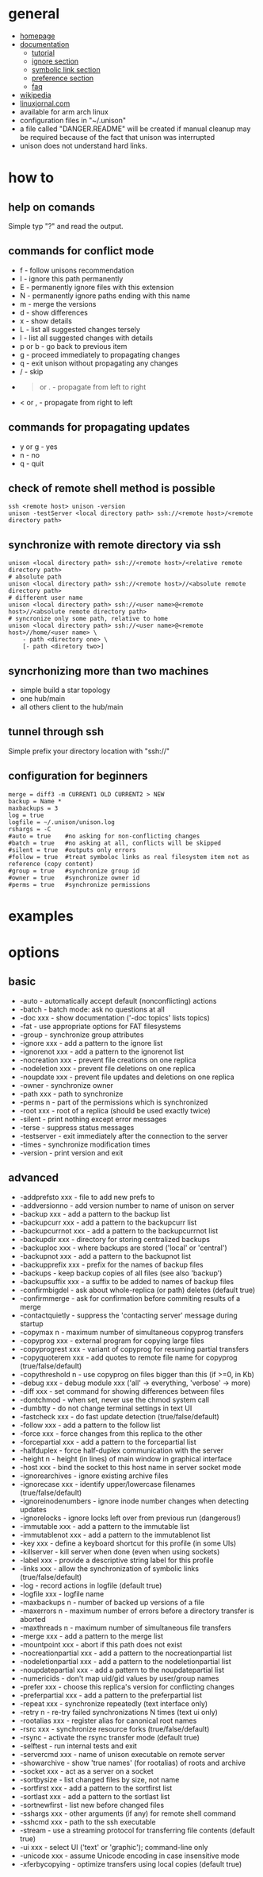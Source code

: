 # general

* [homepage](http://www.cis.upenn.edu/~bcpierce/unison/)
* [documentation](http://www.seas.upenn.edu/~bcpierce/unison/download/releases/stable/)
    * [tutorial](http://www.seas.upenn.edu/~bcpierce/unison/download/releases/stable/unison-manual.html#tutorial)
    * [ignore section](http://www.seas.upenn.edu/~bcpierce/unison/download/releases/stable/unison-manual.html#ignore)
    * [symbolic link section](http://www.seas.upenn.edu/~bcpierce/unison/download/releases/stable/unison-manual.html#symlinks)
    * [preference section](http://www.seas.upenn.edu/~bcpierce/unison/download/releases/stable/unison-manual.html#prefs)
    * [faq](http://www.cis.upenn.edu/~bcpierce/unison/faq.html)
* [wikipedia](https://en.wikipedia.org/wiki/Unison_(file_synchronizer))
* [linuxjornal.com](http://www.linuxjournal.com/article/7712)
* available for arm arch linux
* configuration files in "~/.unison"
* a file called "DANGER.README" will be created if manual cleanup may be required because of the fact that unison was interrupted
* unison does not understand hard links.

# how to

## help on comands

Simple typ "?" and read the output.

## commands for conflict mode

* f         -   follow unisons recommendation
* I         -   ignore this path permanently
* E         -   permanently ignore files with this extension
* N         -   permanently ignore paths ending with this name
* m         -   merge the versions
* d         -   show differences
* x         -   show details
* L         -   list all suggested changes tersely
* l         -   list all suggested changes with details
* p or b    -   go back to previous item
* g         -   proceed immediately to propagating changes
* q         -   exit unison without propagating any changes
* /         -   skip
* > or .    -   propagate from left to right
* < or ,    -   propagate from right to left

## commands for propagating updates

* y or g    -   yes
* n         -   no
* q         -   quit

## check of remote shell method is possible

    ssh <remote host> unison -version
    unison -testServer <local directory path> ssh://<remote host>/<remote directory path>

## synchronize with remote directory via ssh

    unison <local directory path> ssh://<remote host>/<relative remote directory path>
    # absolute path
    unison <local directory path> ssh://<remote host>//<absolute remote directory path>
    # different user name
    unison <local directory path> ssh://<user name>@<remote host>//<absolute remote directory path>
    # syncronize only some path, relative to home
    unison <local directory path> ssh://<user name>@<remote host>//home/<user name> \
        - path <directory one> \
        [- path <diretory two>]

## syncrhonizing more than two machines

* simple build a star topology
* one hub/main
* all others client to the hub/main

## tunnel through ssh

Simple prefix your directory location with "ssh://"

## configuration for beginners

    merge = diff3 -m CURRENT1 OLD CURRENT2 > NEW
    backup = Name *
    maxbackups = 3
    log = true
    logfile = ~/.unison/unison.log
    rshargs = -C
    #auto = true    #no asking for non-conflicting changes
    #batch = true   #no asking at all, conflicts will be skipped
    #silent = true  #outputs only errors
    #follow = true  #treat symboloc links as real filesystem item not as reference (copy content)
    #group = true   #synchronize group id
    #owner = true   #synchronize owner id
    #perms = true   #synchronize permissions

# examples

# options

## basic

* -auto             -   automatically accept default (nonconflicting) actions
* -batch            -   batch mode: ask no questions at all
* -doc xxx          -   show documentation ('-doc topics' lists topics)
* -fat              -   use appropriate options for FAT filesystems
* -group            -   synchronize group attributes
* -ignore xxx       -   add a pattern to the ignore list
* -ignorenot xxx    -   add a pattern to the ignorenot list
* -nocreation xxx   -   prevent file creations on one replica
* -nodeletion xxx   -   prevent file deletions on one replica
* -noupdate xxx     -   prevent file updates and deletions on one replica
* -owner            -   synchronize owner
* -path xxx         -   path to synchronize
* -perms n          -   part of the permissions which is synchronized
* -root xxx         -   root of a replica (should be used exactly twice)
* -silent           -   print nothing except error messages
* -terse            -   suppress status messages
* -testserver       -   exit immediately after the connection to the server
* -times            -   synchronize modification times
* -version          -   print version and exit

## advanced

* -addprefsto xxx           -   file to add new prefs to
* -addversionno             -   add version number to name of unison on server
* -backup xxx               -   add a pattern to the backup list
* -backupcurr xxx           -   add a pattern to the backupcurr list
* -backupcurrnot xxx        -   add a pattern to the backupcurrnot list
* -backupdir xxx            -   directory for storing centralized backups
* -backuploc xxx            -   where backups are stored ('local' or 'central')
* -backupnot xxx            -   add a pattern to the backupnot list
* -backupprefix xxx         -   prefix for the names of backup files
* -backups                  -   keep backup copies of all files (see also 'backup')
* -backupsuffix xxx         -   a suffix to be added to names of backup files
* -confirmbigdel            -   ask about whole-replica (or path) deletes (default true)
* -confirmmerge             -   ask for confirmation before commiting results of a merge
* -contactquietly           -   suppress the 'contacting server' message during startup
* -copymax n                -   maximum number of simultaneous copyprog transfers
* -copyprog xxx             -   external program for copying large files
* -copyprogrest xxx         -   variant of copyprog for resuming partial transfers
* -copyquoterem xxx         -   add quotes to remote file name for copyprog (true/false/default)
* -copythreshold n          -   use copyprog on files bigger than this (if >=0, in Kb)
* -debug xxx                -   debug module xxx ('all' -> everything, 'verbose' -> more)
* -diff xxx                 -   set command for showing differences between files
* -dontchmod                -   when set, never use the chmod system call
* -dumbtty                  -   do not change terminal settings in text UI
* -fastcheck xxx            -   do fast update detection (true/false/default)
* -follow xxx               -   add a pattern to the follow list
* -force xxx                -   force changes from this replica to the other
* -forcepartial xxx         -   add a pattern to the forcepartial list
* -halfduplex               -   force half-duplex communication with the server
* -height n                 -   height (in lines) of main window in graphical interface
* -host xxx                 -   bind the socket to this host name in server socket mode
* -ignorearchives           -   ignore existing archive files
* -ignorecase xxx           -   identify upper/lowercase filenames (true/false/default)
* -ignoreinodenumbers       -   ignore inode number changes when detecting updates
* -ignorelocks              -   ignore locks left over from previous run (dangerous!)
* -immutable xxx            -   add a pattern to the immutable list
* -immutablenot xxx         -   add a pattern to the immutablenot list
* -key xxx                  -   define a keyboard shortcut for this profile (in some UIs)
* -killserver               -   kill server when done (even when using sockets)
* -label xxx                -   provide a descriptive string label for this profile
* -links xxx                -   allow the synchronization of symbolic links (true/false/default)
* -log                      -   record actions in logfile (default true)
* -logfile xxx              -   logfile name
* -maxbackups n             -   number of backed up versions of a file
* -maxerrors n              -   maximum number of errors before a directory transfer is aborted
* -maxthreads n             -   maximum number of simultaneous file transfers
* -merge xxx                -   add a pattern to the merge list
* -mountpoint xxx           -   abort if this path does not exist
* -nocreationpartial xxx    -   add a pattern to the nocreationpartial list
* -nodeletionpartial xxx    -   add a pattern to the nodeletionpartial list
* -noupdatepartial xxx      -   add a pattern to the noupdatepartial list
* -numericids               -   don't map uid/gid values by user/group names
* -prefer xxx               -   choose this replica's version for conflicting changes
* -preferpartial xxx        -   add a pattern to the preferpartial list
* -repeat xxx               -   synchronize repeatedly (text interface only)
* -retry n                  -   re-try failed synchronizations N times (text ui only)
* -rootalias xxx            -   register alias for canonical root names
* -rsrc xxx                 -   synchronize resource forks (true/false/default)
* -rsync                    -   activate the rsync transfer mode (default true)
* -selftest                 -   run internal tests and exit
* -servercmd xxx            -   name of unison executable on remote server
* -showarchive              -   show 'true names' (for rootalias) of roots and archive
* -socket xxx               -   act as a server on a socket
* -sortbysize               -   list changed files by size, not name
* -sortfirst xxx            -   add a pattern to the sortfirst list
* -sortlast xxx             -   add a pattern to the sortlast list
* -sortnewfirst             -   list new before changed files
* -sshargs xxx              -   other arguments (if any) for remote shell command
* -sshcmd xxx               -   path to the ssh executable
* -stream                   -   use a streaming protocol for transferring file contents (default true)
* -ui xxx                   -   select UI ('text' or 'graphic'); command-line only
* -unicode xxx              -   assume Unicode encoding in case insensitive mode
* -xferbycopying            -   optimize transfers using local copies (default true)
